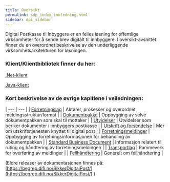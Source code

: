 ```yaml
---
title: Oversikt  
permalink: sdp_index_innledning.html
sidebar: dpi_sidebar
---
```


Digital Postkasse til Inbyggere er en felles løsning for offentlige virksomheter for å sende brev digitalt til innbyggere. I oversikt-avsnittet finner du en overordnet beskrivelse av den underliggende virksomhetsarkitekturen for løsningen.

### Klient/Klientbibliotek finner du her:

[.Net-klient](https://github.com/difi/sikker-digital-post-klient-dotnet/releases)

[Java-klient](http://difi.github.io/sikker-digital-post-klient-java/v5/) 

### Kort beskrivelse av de øvrige kapitlene i veiledningen:

| --- | --- |
| [Forretningslag](sdp_forretningslag_index.html) | Aktører, prosesser og overordnet meldingsstruktur/format |
| [Dokumentpakke](dokumentpakke_index.html) | Oppbygging av selve dokumentpakken som skal til mottaker |
| [Utvidelser](sdp_utvidelser_index.html) | Utvidelser som beriker dokumenter i innbyggers postkasse |
| [Utskrift og forsendelse](sdp_index_utskrift.html) | Mer om utskriftstjenesten knyttet til digital post |
| [Forretningsmeldinger](sdp_index.html) | Oppbygging av forretningsinformasjonen for behandling av dokumentpakken |
| [Standard Business Document](standardbusinessdocument_index.html) | Informasjon relatert til ruting og håndtering av forretningsmeldingen |
| [Transportlag](sdp_transportlag_index.html) | Rammeverk for overføring av meldinger |
| [Feilhåndtering](sdp_feil_index.html) | Generelt om feilhåndtering |

(Eldre releaser av dokumentasjonen finnes på: [https://begrep.difi.no/SikkerDigitalPost/](https://begrep.difi.no/SikkerDigitalPost/) )
